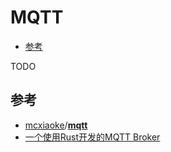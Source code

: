 # MQTT

<!-- vim-markdown-toc GFM -->

* [参考](#参考)

<!-- vim-markdown-toc -->



TODO



## 参考

- [mcxiaoke](https://github.com/mcxiaoke)/**[mqtt](https://github.com/mcxiaoke/mqtt)**
- [一个使用Rust开发的MQTT Broker](https://zhuanlan.zhihu.com/p/545764155?utm_source=wechat_session&utm_medium=social&utm_oi=974639756117843968&utm_campaign=shareopn)
